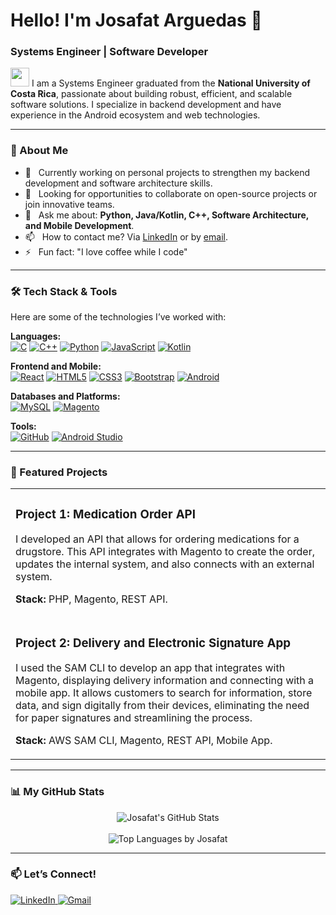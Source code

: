 # Hello! I'm Josafat Arguedas 👋

### Systems Engineer | Software Developer

<p align="left">
  <img src="https://media.giphy.com/media/v1.Y2lkPTc5MGI3NjExd2JpZ2JkNHhsbXl1NDc4ZXlvOXRvZnUzOGFxdnhxNGU2N3R1c3hqMyZlcD12MV9pbnRlcm5hbF9naWZfYnlfaWQmY3Q9Zw/iY8CRBdQXODJSCERIr/giphy.gif" width="30px" /> I am a Systems Engineer graduated from the <b>National University of Costa Rica</b>, passionate about building robust, efficient, and scalable software solutions. I specialize in backend development and have experience in the Android ecosystem and web technologies.
</p>

---

### 🌱 About Me

- 🔭   Currently working on personal projects to strengthen my backend development and software architecture skills.
- 🤔   Looking for opportunities to collaborate on open-source projects or join innovative teams.
- 💬   Ask me about: **Python, Java/Kotlin, C++, Software Architecture, and Mobile Development**.
- 📫   How to contact me? Via [LinkedIn](https://www.linkedin.com/in/josafat-arguedas/) or by [email](mailto:josaarguedasguti@gmail.com).
- ⚡   Fun fact: "I love coffee while I code"

---

### 🛠️ Tech Stack & Tools

Here are some of the technologies I’ve worked with:

<p align="left">
  <b>Languages:</b><br>
  <a href="#"><img alt="C" src="https://img.shields.io/badge/C-%23A8B9CC.svg?style=for-the-badge&logo=c&logoColor=white"></a>
  <a href="#"><img alt="C++" src="https://img.shields.io/badge/C++-%2300599C.svg?style=for-the-badge&logo=c%2B%2B&logoColor=white"></a>
  <a href="#"><img alt="Python" src="https://img.shields.io/badge/Python-3776AB?style=for-the-badge&logo=python&logoColor=white"></a>
  <a href="#"><img alt="JavaScript" src="https://img.shields.io/badge/JavaScript-F7DF1E?style=for-the-badge&logo=javascript&logoColor=black"></a>
  <a href="#"><img alt="Kotlin" src="https://img.shields.io/badge/Kotlin-7F52FF?style=for-the-badge&logo=kotlin&logoColor=white"></a>
</p>

<p align="left">
  <b>Frontend and Mobile:</b><br>
  <a href="#"><img alt="React" src="https://img.shields.io/badge/React-61DAFB?style=for-the-badge&logo=react&logoColor=black"></a>
  <a href="#"><img alt="HTML5" src="https://img.shields.io/badge/HTML5-E34F26?style=for-the-badge&logo=html5&logoColor=white"></a>
  <a href="#"><img alt="CSS3" src="https://img.shields.io/badge/CSS3-1572B6?style=for-the-badge&logo=css3&logoColor=white"></a>
  <a href="#"><img alt="Bootstrap" src="https://img.shields.io/badge/Bootstrap-7952B3?style=for-the-badge&logo=bootstrap&logoColor=white"></a>
  <a href="#"><img alt="Android" src="https://img.shields.io/badge/Android-3DDC84?style=for-the-badge&logo=android&logoColor=white"></a>
</p>

<p align="left">
  <b>Databases and Platforms:</b><br>
  <a href="#"><img alt="MySQL" src="https://img.shields.io/badge/MySQL-4479A1?style=for-the-badge&logo=mysql&logoColor=white"></a>
  <a href="#"><img alt="Magento" src="https://img.shields.io/badge/Magento-F26E23?style=for-the-badge&logo=magento&logoColor=white"></a>
</p>

<p align="left">
  <b>Tools:</b><br>
  <a href="#"><img alt="GitHub" src="https://img.shields.io/badge/GitHub-181717?style=for-the-badge&logo=github&logoColor=white"></a>
  <a href="#"><img alt="Android Studio" src="https://img.shields.io/badge/Android_Studio-3DDC84?style=for-the-badge&logo=android-studio&logoColor=white"></a>
</p>

---

### 🚀 Featured Projects

<table border="0" cellpadding="10">
  <tr>
    <td valign="top">
      <h3>Project 1: Medication Order API</h3>
      <p>I developed an API that allows for ordering medications for a drugstore. This API integrates with Magento to create the order, updates the internal system, and also connects with an external system.</p>
      <p><b>Stack:</b> PHP, Magento, REST API.</p>
    </td>
  </tr>
  <tr>
    <td valign="top">
      <h3>Project 2: Delivery and Electronic Signature App</h3>
      <p>I used the SAM CLI to develop an app that integrates with Magento, displaying delivery information and connecting with a mobile app. It allows customers to search for information, store data, and sign digitally from their devices, eliminating the need for paper signatures and streamlining the process.</p>
      <p><b>Stack:</b> AWS SAM CLI, Magento, REST API, Mobile App.</p>
    </td>
  </tr>
</table>

---

### 📊 My GitHub Stats

<!-- Don’t forget to replace `07fafa` with your GitHub username -->
<p align="center">
  <img align="center" src="https://github-readme-stats.vercel.app/api?username=07fafa&show_icons=true&locale=en&theme=tokyonight&count_private=true" alt="Josafat's GitHub Stats" />
  <br><br>
  <img align="center" src="https://github-readme-stats.vercel.app/api/top-langs?username=07fafa&show_icons=true&locale=en&layout=compact&theme=tokyonight" alt="Top Languages by Josafat" />
</p>

---

### 📫 Let’s Connect!

<p align="left">
  <a href="https://www.linkedin.com/in/josafat-arguedas/" target="_blank">
    <img src="https://img.shields.io/badge/LinkedIn-0077B5?style=for-the-badge&logo=linkedin&logoColor=white" alt="LinkedIn">
  </a>
  <a href="mailto:josaarguedasguti@gmail.com">
    <img src="https://img.shields.io/badge/Gmail-D14836?style=for-the-badge&logo=gmail&logoColor=white" alt="Gmail">
  </a>
</p>
